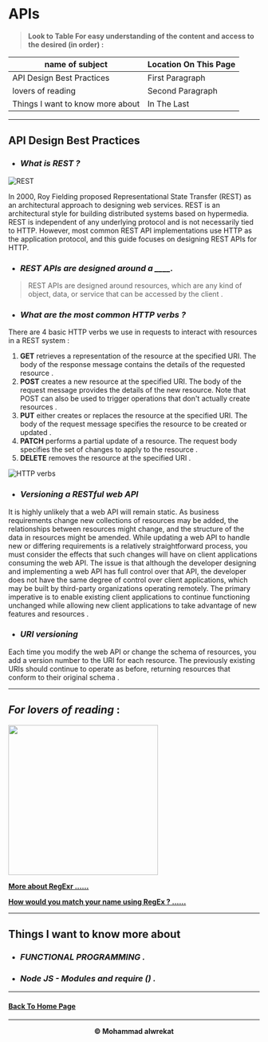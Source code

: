 # APIs

> **Look to Table For easy understanding of the content and access to the desired (in order) :**

|name of subject      | Location On This Page|
|---------------------|---------------------|
|API Design Best Practices|First Paragraph|
|lovers of reading|Second Paragraph|
|Things I want to know more about|In The Last|

---
## API Design Best Practices

* ### ***What is REST ?*** 

![REST](https://devwithus.com/assets/images/posts/spring/api-acronym.jpg)

In 2000, Roy Fielding proposed Representational State Transfer (REST) as an architectural approach to designing web services. REST is an architectural style for building distributed systems based on hypermedia. REST is independent of any underlying protocol and is not necessarily tied to HTTP. However, most common REST API implementations use HTTP as the application protocol, and this guide focuses on designing REST APIs for HTTP.

* ### ***REST APIs are designed around a ____.*** 
> REST APIs are designed around resources, which are any kind of object, data, or service that can be accessed by the client .

* ### ***What are the most common HTTP verbs ?***

There are 4 basic HTTP verbs we use in requests to interact with resources in a REST system :

1. **GET** retrieves a representation of the resource at the specified URI. The body of the response message contains the details of the requested resource .
2. **POST** creates a new resource at the specified URI. The body of the request message provides the details of the new resource. Note that POST can also be used to trigger operations that don't actually create resources .
3. **PUT** either creates or replaces the resource at the specified URI. The body of the request message specifies the resource to be created or updated .
4. **PATCH** performs a partial update of a resource. The request body specifies the set of changes to apply to the resource .
5. **DELETE** removes the resource at the specified URI .

![HTTP verbs](https://customersdb.blob.core.windows.net/org/1006/photo/ac901bfc-d6a2-47cc-817f-b5b068c684d1.png)

* ### ***Versioning a RESTful web API*** 
    
It is highly unlikely that a web API will remain static. As business requirements change new collections of resources may be added, the relationships between resources might change, and the structure of the data in resources might be amended. While updating a web API to handle new or differing requirements is a relatively straightforward process, you must consider the effects that such changes will have on client applications consuming the web API. The issue is that although the developer designing and implementing a web API has full control over that API, the developer does not have the same degree of control over client applications, which may be built by third-party organizations operating remotely. The primary imperative is to enable existing client applications to continue functioning unchanged while allowing new client applications to take advantage of new features and resources .

* ### ***URI versioning***

Each time you modify the web API or change the schema of resources, you add a version number to the URI for each resource. The previously existing URIs should continue to operate as before, returning resources that conform to their original schema .

---
## ***For lovers of reading*** :

<img src='https://www.lovereading.co.uk/content/images/love-reading-generic-facebook-image.jpg' height='300'>


**[More about RegExr ......](https://regexr.com/)**

**[How would you match your name using RegEx ? ......](https://medium.com/factory-mind/regex-tutorial-a-simple-cheatsheet-by-examples-649dc1c3f285)**

---
## Things I want to know more about

* ### ***FUNCTIONAL PROGRAMMING .***

* ### ***Node JS - Modules and require () .***

---
#### [Back To Home Page](https://mhmadwrekat.github.io/reading-notes)

---
<b>
<p align="center">
© Mohammad alwrekat
</p>
